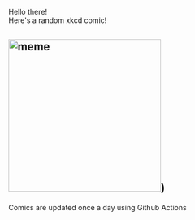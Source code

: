 Hello there! <br>Here's a random xkcd comic!<br>
## <img src="https://imgs.xkcd.com/comics/right_hand_rule.png" alt="meme" width="300"/>)<br>
Comics are updated once a day using Github Actions